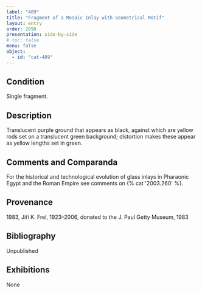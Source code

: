```yaml
---
label: "489"
title: "Fragment of a Mosaic Inlay with Geometrical Motif"
layout: entry
order: 2098
presentation: side-by-side
# toc: false
menu: false
object:
  - id: "cat-489"
---
```


## Condition

Single fragment.

## Description

Translucent purple ground that appears as black, against which are yellow rods set on a translucent green background; distortion makes these appear as yellow lengths set in green.

## Comments and Comparanda

For the historical and technological evolution of glass inlays in Pharaonic Egypt and the Roman Empire see comments on {% cat '2003.260' %}.

## Provenance

1983, Jiří K. Frel, 1923–2006, donated to the J. Paul Getty Museum, 1983

## Bibliography

Unpublished

## Exhibitions

None